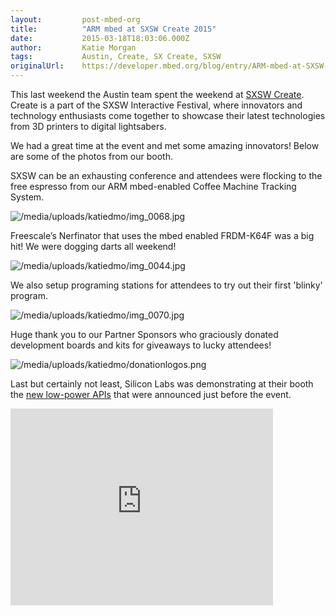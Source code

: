 ```yaml
---
layout:         post-mbed-org
title:          "ARM mbed at SXSW Create 2015"
date:           2015-03-18T18:03:06.000Z
author:         Katie Morgan
tags:           Austin, Create, SX Create, SXSW
originalUrl:    https://developer.mbed.org/blog/entry/ARM-mbed-at-SXSW-Create-2015/
---
```


<p>This last weekend the Austin team spent the weekend at <a href="http://sxsw.com/exhibitions/sx-create"
  rel="nofollow">SXSW Create</a>. Create is a part of the SXSW Interactive
  Festival, where innovators and technology enthusiasts come together to
  showcase their latest technologies from 3D printers to digital lightsabers.</p>
<p>We had a great time at the event and met some amazing innovators! Below
  are some of the photos from our booth.</p>
<p>SXSW can be an exhausting conference and attendees were flocking to the
  free espresso from our ARM mbed-enabled Coffee Machine Tracking System.</p>
<p>
  <img src="https://developer.mbed.org/media/uploads/katiedmo/img_0068.jpg"
  alt="/media/uploads/katiedmo/img_0068.jpg" title="/media/uploads/katiedmo/img_0068.jpg">
</p>
<p>Freescale&#x2019;s Nerfinator that uses the mbed enabled FRDM-K64F was
  a big hit! We were dogging darts all weekend!</p>
<p>
  <img src="https://developer.mbed.org/media/uploads/katiedmo/img_0044.jpg"
  alt="/media/uploads/katiedmo/img_0044.jpg" title="/media/uploads/katiedmo/img_0044.jpg">
</p>
<p>We also setup programing stations for attendees to try out their first
  &apos;blinky&apos; program.</p>
<p>
  <img src="https://developer.mbed.org/media/uploads/katiedmo/img_0070.jpg"
  alt="/media/uploads/katiedmo/img_0070.jpg" title="/media/uploads/katiedmo/img_0070.jpg">
</p>
<p>Huge thank you to our Partner Sponsors who graciously donated development
  boards and kits for giveaways to lucky attendees!</p>
<p>
  <img src="https://developer.mbed.org/media/uploads/katiedmo/donationlogos.png"
  alt="/media/uploads/katiedmo/donationlogos.png" title="/media/uploads/katiedmo/donationlogos.png">
</p>
<p>Last but certainly not least, Silicon Labs was demonstrating at their
  booth the <a href="http://developer.mbed.org/blog/entry/Silicon-Labs-Power-Management-APIs/">new low-power APIs</a> that
  were announced just before the event.</p>
<div class="flex-video">
  <iframe width="420" height="315" src="https://www.youtube.com/embed/JXnrkHVURtI"
  frameborder="0" allowfullscreen="allowfullscreen"></iframe>
</div>

